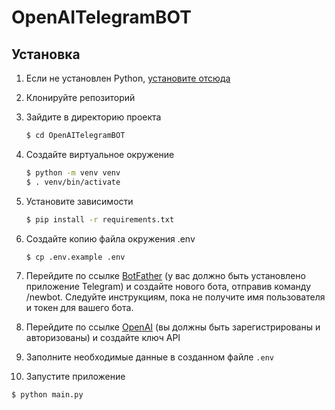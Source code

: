 # OpenAITelegramBOT

## Установка


1. Если не установлен Python, [установите отсюда](https://www.python.org/downloads/)

2. Клонируйте репозиторий

3. Зайдите  в директорию проекта

   ```bash
   $ cd OpenAITelegramBOT
   ```

4. Создайте виртуальное окружение

   ```bash
   $ python -m venv venv
   $ . venv/bin/activate
   ```

5. Установите зависимости

   ```bash
   $ pip install -r requirements.txt
   ```

6. Создайте копию файла окружения .env

   ```bash
   $ cp .env.example .env
   ```

7. Перейдите по ссылке [BotFather](https://telegram.me/BotFather)  (у вас должно быть установлено приложение Telegram) и создайте нового бота, отправив команду /newbot. Следуйте инструкциям, пока не получите имя пользователя и токен для вашего бота.

8. Перейдите по ссылке [OpenAI](https://beta.openai.com/account/api-keys) (вы должны быть зарегистрированы и авторизованы) и создайте ключ API

9. Заполните необходимые данные в созданном файле `.env`

10. Запустите приложение

   ```bash
   $ python main.py 

   ```


